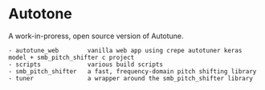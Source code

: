# Autotone

A work-in-proress, open source version of Autotune.

```
- autotune_web        vanilla web app using crepe autotuner keras model + smb_pitch_shifter c project
- scripts             various build scripts
- smb_pitch_shifter   a fast, frequency-domain pitch shifting library
- tuner               a wrapper around the smb_pitch_shifter library
```
